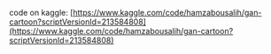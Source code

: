 code on kaggle: [https://www.kaggle.com/code/hamzabousalih/gan-cartoon?scriptVersionId=213584808](https://www.kaggle.com/code/hamzabousalih/gan-cartoon?scriptVersionId=213584808)
